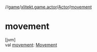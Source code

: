 //[game](../../../index.md)/[xlitekt.game.actor](../index.md)/[Actor](index.md)/[movement](movement.md)

# movement

[jvm]\
val [movement](movement.md): [Movement](../../xlitekt.game.actor.movement/-movement/index.md)
